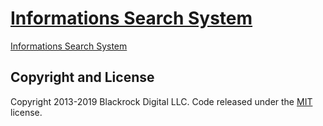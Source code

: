 # [Informations Search System](http://www.encm.rmutt.ac.th/informationsearch/)

[Informations Search System](http://www.encm.rmutt.ac.th/informationsearch/)


## Copyright and License

Copyright 2013-2019 Blackrock Digital LLC. Code released under the [MIT](https://github.com/BlackrockDigital/startbootstrap-resume/blob/gh-pages/LICENSE) license.
